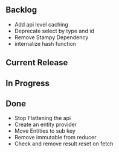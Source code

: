 ## Backlog

- Add api level caching
- Deprecate select by type and id
- Remove Stampy Dependency
- internalize hash function

## Current Release

## In Progress


## Done

- Stop Flattening the api
- Create an entity provider
- Move Entities to sub key
- Remove immutable from reducer
- Check and remove result reset on fetch
